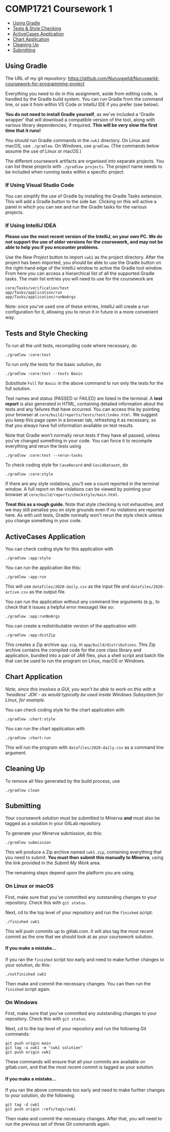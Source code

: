 # COMP1721 Coursework 1

* [Using Gradle](#using-gradle)
* [Tests & Style Checking](#tests-and-style-checking)
* [ActiveCases Application](#activecases-application)
* [Chart Application](#chart-application)  
* [Cleaning Up](#cleaning-up)
* [Submitting](#submitting)

## Using Gradle

The URL of my git repository: https://github.com/Nuruyawild/Nuruyawild-coursework-for-programming-project

Everything you need to do in this assignment, aside from editing code, is
handled by the Gradle build system.  You can run Gradle from the command
line, or use it from within VS Code or IntelliJ IDE if you prefer (see below).

**You do not need to install Gradle yourself**, as we've included a
'Gradle wrapper' that will download a compatible version of the tool, along
with various library dependencies, if required.  **This will be very slow
the first time that it runs!**

You should run Gradle commands in the `cwk1` directory.  On Linux and macOS,
use `./gradlew`.  On Windows, use `gradlew`. (The commands below assume
the use of Linux or macOS.)

The different coursework artifacts are organised into separate projects.
You can list these projects with `./gradlew projects`.  The project name
needs to be included when running tasks within a specific project.

### If Using Visual Studio Code

You can simplify the use of Gradle by installing the Gradle Tasks extension.
This will add a Gradle button to the side bar.  Clicking on this will
active a panel in which you can see and run the Gradle tasks for the
various projects.

### If Using IntelliJ IDEA

**Please use the most recent version of the IntelliJ, on your own PC.
We do not support the use of older versions for the coursework, and may
not be able to help you if you encounter problems.**

Use the *New Project* button to import `cwk1` as the project directory.
After the project has been imported, you should be able to use the Gradle
button on the right-hand edge of the IntelliJ window to active the Gradle
tool window.  From here you can access a hierarchical list of all the
supported Gradle tasks.  The main list entries you will need to use for the
coursework are

    core/Tasks/verification/test
    app/Tasks/application/run
    app/Tasks/application/runNoArgs

Note: once you've used one of these entries, IntelliJ will create a run
configuration for it, allowing you to rerun it in future in a more
convenient way.

## Tests and Style Checking

To run all the unit tests, recompiling code where necessary, do

    ./gradlew :core:test

To run only the tests for the basic solution, do

    ./gradlew :core:test --tests Basic

Substitute `Full` for `Basic` in the above command to run only the tests
for the full solution.

Test names and status (PASSED or FAILED) are listed in the terminal.
A **test report** is also generated in HTML, containing detailed information
about the tests and any failures that have occurred.  You can access this
by pointing your browser at `core/build/reports/tests/test/index.html`.
We suggest you keep this page open in a browser tab, refreshing it
as necessary, so that you always have full information available on test
results.

Note that Gradle won't normally rerun tests if they have all passed, unless
you've changed something in your code.  You can force it to recompile
everything and rerun the tests using

    ./gradlew :core:test --rerun-tasks

To check coding style for `CaseRecord` and `CovidDataset`, do

    ./gradlew :core:style

If there are any style violations, you'll see a count reported in the
terminal window.  A full report on the violations can be viewed by pointing
your browser at `core/build/reports/checkstyle/main.html`.

**Treat this as a rough guide.** Note that style checking is not exhaustive,
and we may still penalise you on style grounds  even if no violations are
reported here.  As with unit tests, Gradle normally won't rerun the style
check unless you change something in your code.

## ActiveCases Application

You can check coding style for this application with

    ./gradlew :app:style

You can run the application like this:

    ./gradlew :app:run

This will use `datafiles/2020-daily.csv` as the input file and
`datafiles/2020-active.csv` as the output file.

You can run the application without any command line arguments (e.g.,
to check that it issues a helpful error message) like so:

    ./gradlew :app:runNoArgs

You can create a redistributable version of the application with

    ./gradlew :app:distZip

This creates a Zip archive `app.zip`, in `app/build/distributions`.
This Zip archive contains the compiled code for the core class library and
application, bundled into a pair of JAR files, plus a shell script and batch
file that can be used to run the program on Linux, macOS or Windows.

## Chart Application

*Note, since this involves a GUI, you won't be able to work on this with
a 'headless' JDK - as would typically be used inside Windows Subsystem for
Linux, for example.*

You can check coding style for the chart application with

    ./gradlew :chart:style

You can run the chart application with

    ./gradlew :chart:run

This will run the program with `datafiles/2020-daily.csv` as a command line
argument.

## Cleaning Up

To remove all files generated by the build process, use

    ./gradlew clean

## Submitting

Your coursework solution must be submitted to Minerva **and** must also be
tagged as a solution in your GitLab repository.

To generate your Minerva submission, do this:

    ./gradlew submission

This will produce a Zip archive named `cwk1.zip`, containing everything that
you need to submit.  **You must then submit this manually to Minerva**, using
the link provided in the *Submit My Work* area.

The remaining steps depend upon the platform you are using.

### On Linux or macOS

First, make sure that you've committed any outstanding changes to your
repository.  Check this with `git status`.

Next, cd to the top level of your repository and run the `finished` script:

    ./finished cwk1

This will push commits up to gitlab.com.  It will also tag the most recent
commit as the one that we should look at as your coursework solution.

#### If you make a mistake...

If you ran the `finished` script too early and need to make further
changes to your solution, do this:

    ./notfinished cwk1

Then make and commit the necessary changes.  You can then run the `finished`
script again.

### On Windows

First, make sure that you've committed any outstanding changes to your
repository.  Check this with `git status`.

Next, cd to the top level of your repository and run the following Git
commands:

    git push origin main
    git tag -a cwk1 -m "cwk1 solution"
    git push origin cwk1

These commands will ensure that all your commits are available on gitlab.com,
and that the most recent commit is tagged as your solution.

#### If you make a mistake...

If you ran the above commands too early and need to make further changes
to your solution, do the following:

    git tag -d cwk1
    git push origin :refs/tags/cwk1

Then make and commit the necessary changes. After that, you will need to
run the previous set of three Git commands again.
